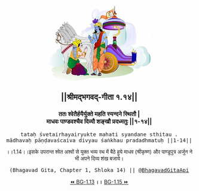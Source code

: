 <center><img src="../../asset/BG.png" alt="#API #bhagavadgitaapi #slok #nodejs #js #api #gitaapi #krishna #hinduism #vedic #ISKCON #shreemadbhagavadgita #technology"/>
<h2>||श्रीमद्‍भगवद्‍-गीता १.१४||</h2>
<h3>ततः श्वेतैर्हयैर्युक्ते महति स्यन्दने स्थितौ |<br/>माधवः पाण्डवश्चैव दिव्यौ शङ्खौ प्रदध्मतुः ||१-१४||</h3>
<pre>tataḥ śvetairhayairyukte mahati syandane sthitau .<br/>mādhavaḥ pāṇḍavaścaiva divyau śaṅkhau pradadhmatuḥ ||1-14||</pre>
<p>।।1.14।।इसके उपरान्त श्वेत अश्वों से युक्त भव्य रथ में बैठे हुये माधव (श्रीकृष्ण) और पाण्डुपुत्र अर्जुन ने भी अपने दिव्य शंख बजाये।</p>
<pre>(Bhagavad Gita, Chapter 1, Shloka 14) || <a href="https://twitter.com/bhagavadgitaapi">@BhagavadGitaApi</a></pre><a href="../../1/13">⏪  BG-1.13</a><b>        ।।        </b><a href="../../1/15">BG-1.15  ⏩</a></center>
